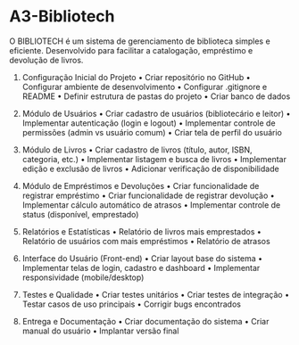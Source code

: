 # A3-Bibliotech
O BIBLIOTECH é um sistema de gerenciamento de biblioteca simples e eficiente. Desenvolvido para facilitar a catalogação, empréstimo e devolução de livros.


1. Configuração Inicial do Projeto
•	Criar repositório no GitHub
•	Configurar ambiente de desenvolvimento 
•	Configurar .gitignore e README
•	Definir estrutura de pastas do projeto
•	Criar banco de dados

2. Módulo de Usuários
•	Criar cadastro de usuários (bibliotecário e leitor)
•	Implementar autenticação (login e logout)
•	Implementar controle de permissões (admin vs usuário comum)
•	Criar tela de perfil do usuário

3. Módulo de Livros
•	Criar cadastro de livros (título, autor, ISBN, categoria, etc.)
•	Implementar listagem e busca de livros
•	Implementar edição e exclusão de livros
•	Adicionar verificação de disponibilidade

4. Módulo de Empréstimos e Devoluções
•	Criar funcionalidade de registrar empréstimo
•	Criar funcionalidade de registrar devolução
•	Implementar cálculo automático de atrasos
•	Implementar controle de status (disponível, emprestado)

5. Relatórios e Estatísticas
•	Relatório de livros mais emprestados
•	Relatório de usuários com mais empréstimos
•	Relatório de atrasos

6. Interface do Usuário (Front-end)
•	Criar layout base do sistema
•	Implementar telas de login, cadastro e dashboard
•	Implementar responsividade (mobile/desktop)

7. Testes e Qualidade
•	Criar testes unitários
•	Criar testes de integração
•	Testar casos de uso principais
•	Corrigir bugs encontrados

8. Entrega e Documentação
•	Criar documentação do sistema
•	Criar manual do usuário
•	Implantar versão final


